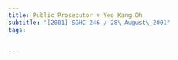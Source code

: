 ```yaml
---
title: Public Prosecutor v Yeo Kang Oh 
subtitle: "[2001] SGHC 246 / 28\_August\_2001"
tags:


---
```



